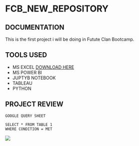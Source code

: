 # FCB_NEW_REPOSITORY
## DOCUMENTATION
This is the first project i will be doing in Futute Clan Bootcamp.

## TOOLS USED
- MS EXCEL [DOWNLOAD HERE](HTTP://MICROSOFT.COM)
- MS POWER BI
- JUPTYB NOTEBOOK
- TABLEAU
- PYTHON


## PROJECT REVIEW
```
GOOGLE QUERY SHEET

SELECT * FROM TABLE 1
WHERE CONDITION = MET
```

![](IMAGE)

